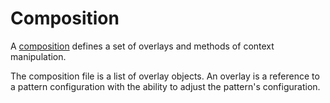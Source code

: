 # Composition

A [composition](api/project_forge/configurations/composition.md#project_forge.configurations.composition.Composition)
defines a set of overlays and methods of context manipulation.

The composition file is a list of overlay objects. An overlay is a reference to a pattern configuration with the ability
to adjust the pattern's configuration.
